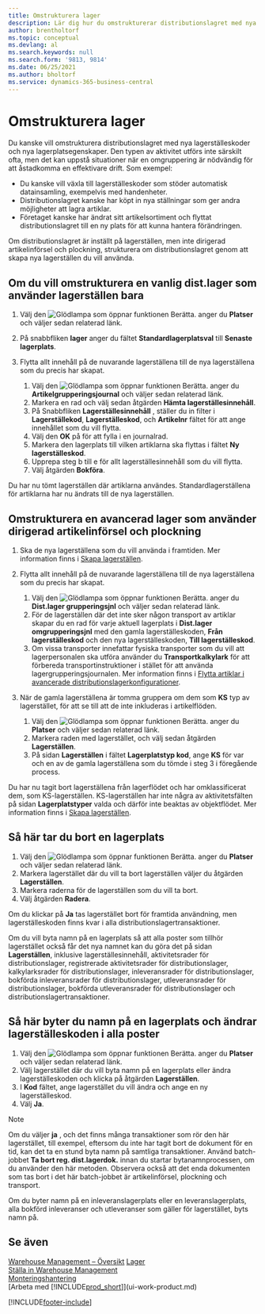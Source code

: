 ```yaml
---
title: Omstrukturera lager
description: Lär dig hur du omstrukturerar distributionslagret med nya lagerplatskoder och nya lagerplatsegenskaper för att uppnå eller upprätthålla en effektivare operation.
author: brentholtorf
ms.topic: conceptual
ms.devlang: al
ms.search.keywords: null
ms.search.form: '9813, 9814'
ms.date: 06/25/2021
ms.author: bholtorf
ms.service: dynamics-365-business-central
---
```

# <a name="restructure-warehouses"></a>Omstrukturera lager
Du kanske vill omstrukturera distributionslagret med nya lagerställeskoder och nya lagerplatsegenskaper. Den typen av aktivitet utförs inte särskilt ofta, men det kan uppstå situationer när en omgruppering är nödvändig för att åstadkomma en effektivare drift. Som exempel:  

- Du kanske vill växla till lagerställeskoder som stöder automatisk datainsamling, exempelvis med handenheter.  
- Distributionslagret kanske har köpt in nya ställningar som ger andra möjligheter att lagra artiklar.  
- Företaget kanske har ändrat sitt artikelsortiment och flyttat distributionslagret till en ny plats för att kunna hantera förändringen.  

Om distributionslagret är inställt på lagerställen, men inte dirigerad artikelinförsel och plockning, strukturera om distributionslagret genom att skapa nya lagerställen du vill använda.  

## <a name="to-restructure-a-basic-warehouse-that-uses-bins-only"></a>Om du vill omstrukturera en vanlig dist.lager som använder lagerställen bara
1.  Välj den ![Glödlampa som öppnar funktionen Berätta.](media/ui-search/search_small.png "Berätta för mig vad du vill göra") anger du **Platser** och väljer sedan relaterad länk.  
2.  På snabbfliken **lager** anger du fältet **Standardlagerplatsval** till **Senaste lagerplats**.  
3.  Flytta allt innehåll på de nuvarande lagerställena till de nya lagerställena som du precis har skapat.  

    1.  Välj den ![Glödlampa som öppnar funktionen Berätta.](media/ui-search/search_small.png "Berätta för mig vad du vill göra") anger du **Artikelgrupperingsjournal** och väljer sedan relaterad länk.  
    2.  Markera en rad och välj sedan åtgärden **Hämta lagerställesinnehåll**.  
    3.  På Snabbfliken **Lagerställesinnehåll** , ställer du in filter i **Lagerställekod**, **Lagerställeskod**, och **Artikelnr** fältet för att ange innehållet som du vill flytta.  
    4.  Välj den **OK** på för att fylla i en journalrad.  
    5.  Markera den lagerplats till vilken artiklarna ska flyttas i fältet **Ny lagerställeskod**.  
    6.  Upprepa steg b till e för allt lagerställesinnehåll som du vill flytta.  
    7.  Välj åtgärden **Bokföra**.  

Du har nu tömt lagerställen där artiklarna användes. Standardlagerställena för artiklarna har nu ändrats till de nya lagerställen.  

## <a name="to-restructure-an-advanced-warehouse-that-uses-directed-put-away-and-pick"></a>Omstrukturera en avancerad lager som använder dirigerad artikelinförsel och plockning

1.  Ska de nya lagerställena som du vill använda i framtiden. Mer information finns i [Skapa lagerställen](warehouse-how-to-create-individual-bins.md).  
2.  Flytta allt innehåll på de nuvarande lagerställena till de nya lagerställena som du precis har skapat.  

    1.  Välj den ![Glödlampa som öppnar funktionen Berätta.](media/ui-search/search_small.png "Berätta för mig vad du vill göra") anger du **Dist.lager grupperingsjnl** och väljer sedan relaterad länk.  
    2.  För de lagerställen där det inte sker någon transport av artiklar skapar du en rad för varje aktuell lagerplats i **Dist.lager omgrupperingsjnl** med den gamla lagerställeskoden, **Från lagerställeskod** och den nya lagerställeskoden, **Till lagerställeskod**.  
    3.  Om vissa transporter innefattar fysiska transporter som du vill att lagerpersonalen ska utföra använder du **Transportkalkylark** för att förbereda transportinstruktioner i stället för att använda lagergrupperingsjournalen. Mer information finns i [Flytta artiklar i avancerade distributionslagerkonfigurationer](warehouse-how-to-move-items-in-advanced-warehousing.md).  

3.  När de gamla lagerställena är tomma gruppera om dem som **KS** typ av lagerstället, för att se till att de inte inkluderas i artikelflöden.  

    1.  Välj den ![Glödlampa som öppnar funktionen Berätta.](media/ui-search/search_small.png "Berätta vad du vill göra") anger du **Platser** och väljer sedan relaterad länk.  
    2.  Markera raden med lagerstället, och välj sedan åtgärden **Lagerställen**.  
    3.  På sidan **Lagerställen** i fältet **Lagerplatstyp kod**, ange **KS** för var och en av de gamla lagerställena som du tömde i steg 3 i föregående process.  

Du har nu tagit bort lagerställena från lagerflödet och har omklassificerat dem, som KS-lagerställen. KS-lagerställen har inte några av aktivitetsfälten på sidan **Lagerplatstyper** valda och därför inte beaktas av objektflödet. Mer information finns i [Skapa lagerställen](warehouse-how-to-set-up-bin-types.md).  

## <a name="to-delete-a-bin"></a>Så här tar du bort en lagerplats

1.  Välj den ![Glödlampa som öppnar funktionen Berätta.](media/ui-search/search_small.png "Berätta vad du vill göra") anger du **Platser** och väljer sedan relaterad länk.  
2.  Markera lagerstället där du vill ta bort lagerställen väljer du åtgärden **Lagerställen**.  
3.  Markera raderna för de lagerställen som du vill ta bort.  
4.  Välj åtgärden **Radera**.  

Om du klickar på **Ja** tas lagerstället bort för framtida användning, men lagerställeskoden finns kvar i alla distributionslagertransaktioner.  

Om du vill byta namn på en lagerplats så att alla poster som tillhör lagerstället också får det nya namnet kan du göra det på sidan **Lagerställen**, inklusive lagerställesinnehåll, aktivitetsrader för distributionslager, registrerade aktivitetsrader för distributionslager, kalkylarksrader för distributionslager, inleveransrader för distributionslager, bokförda inleveransrader för distributionslager, utleveransrader för distributionslager, bokförda utleveransrader för distributionslager och distributionslagertransaktioner.  

## <a name="to-rename-a-bin-and-change-the-bin-code-in-all-records"></a>Så här byter du namn på en lagerplats och ändrar lagerställeskoden i alla poster

1.  Välj den ![Glödlampa som öppnar funktionen Berätta.](media/ui-search/search_small.png "Berätta vad du vill göra") anger du **Platser** och väljer sedan relaterad länk.  
2.  Välj lagerstället där du vill byta namn på en lagerplats eller ändra lagerställeskoden och klicka på åtgärden **Lagerställen**.  
3.  I **Kod** fältet, ange lagerstället du vill ändra och ange en ny lagerställeskod.  
4.  Välj **Ja**.  

> [!NOTE]  
>  Om du väljer **ja** , och det finns många transaktioner som rör den här lagerstället, till exempel, eftersom du inte har tagit bort de dokument för en tid, kan det ta en stund byta namn på samtliga transaktioner. Använd batch-jobbet **Ta bort reg. dist.lagerdok.** innan du startar bytanamnprocessen, om du använder den här metoden. Observera också att det enda dokumenten som tas bort i det här batch-jobbet är artikelinförsel, plockning och transport.  
>   
>  Om du byter namn på en inleveranslagerplats eller en leveranslagerplats, alla bokförd inleveranser och utleveranser som gäller för lagerstället, byts namn på.  

## <a name="see-also"></a>Se även
[Warehouse Management – Översikt](design-details-warehouse-management.md)
[Lager](inventory-manage-inventory.md)  
[Ställa in Warehouse Management](warehouse-setup-warehouse.md)     
[Monteringshantering](assembly-assemble-items.md)    
[Arbeta med [!INCLUDE[prod_short](includes/prod_short.md)]](ui-work-product.md)


[!INCLUDE[footer-include](includes/footer-banner.md)]

